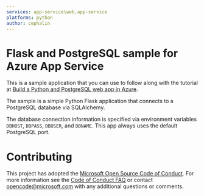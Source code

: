 ```yaml
---
services: app-service\web,app-service
platforms: python
author: cephalin
---
```


# Flask and PostgreSQL sample for Azure App Service

This is a sample application that you can use to follow along with the tutorial at 
[Build a Python and PostgreSQL web app in Azure](https://docs.microsoft.com/azure/app-service/app-service-web-tutorial-python-postgresql). 

The sample is a simple Python Flask application that connects to a PostgreSQL database via SQLAlchemy.

The database connection information is specified via environment variables `DBHOST`, `DBPASS`, `DBUSER`, and `DBNAME`. This app always uses the default PostgreSQL port.

# Contributing

This project has adopted the [Microsoft Open Source Code of Conduct](https://opensource.microsoft.com/codeofconduct/). For more information see the [Code of Conduct FAQ](https://opensource.microsoft.com/codeofconduct/faq/) or contact [opencode@microsoft.com](mailto:opencode@microsoft.com) with any additional questions or comments.

